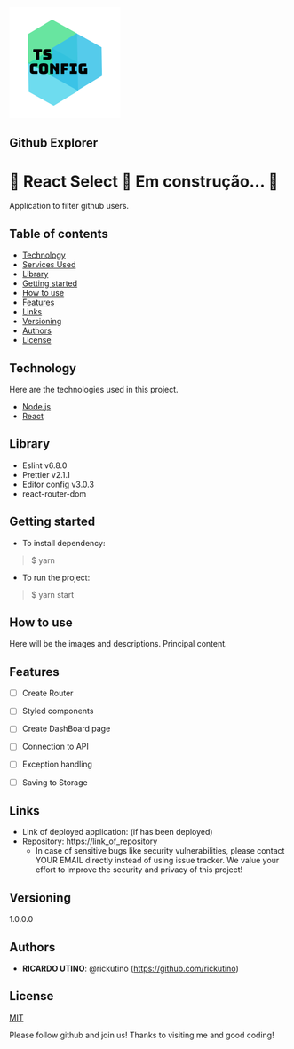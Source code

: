 ![Logo of the project](public/readme_images/logo.png)



## Github Explorer

# 🚧  React Select 🚀 Em construção...  🚧
Application to filter github users.


## Table of contents
<!--ts-->
   * [Technology](#technology)
   * [Services Used](#services-used)
   * [Library](#library)
   * [Getting started](#getting-started)
   * [How to use](#how-to-use)
   * [Features](#features)
   * [Links](#links)
   * [Versioning](#versioning)
   * [Authors](#authors)
   * [License](#license)
<!--te-->

## Technology

Here are the technologies used in this project.

- [Node.js](https://nodejs.org/en/)
- [React](https://ja.reactjs.org/)



## Library
- Eslint v6.8.0
- Prettier v2.1.1
- Editor config v3.0.3
- react-router-dom

## Getting started

* To install dependency:
>    $ yarn
* To run the project:
>    $ yarn start

## How to use

Here will be the images and descriptions. Principal content.


## Features

   - [ ] Create Router
   - [ ] Styled components
   - [ ] Create DashBoard page
   - [ ] Connection to API
   - [ ] Exception handling
   - [ ] Saving to Storage


## Links

  - Link of deployed application: (if has been deployed)
  - Repository: https://link_of_repository
    - In case of sensitive bugs like security vulnerabilities, please contact
      YOUR EMAIL directly instead of using issue tracker. We value your effort
      to improve the security and privacy of this project!


## Versioning

1.0.0.0


## Authors

* **RICARDO UTINO**: @rickutino (https://github.com/rickutino)

## License
[MIT](https://LICENSE.md/)





Please follow github and join us!
Thanks to visiting me and good coding!

